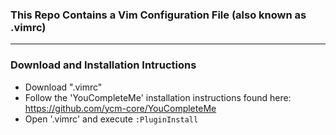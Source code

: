 ### This Repo Contains a Vim Configuration File (also known as .vimrc)
-----------------------------------------
### Download and Installation Intructions

- Download ".vimrc"
- Follow the 'YouCompleteMe' installation instructions found here: https://github.com/ycm-core/YouCompleteMe
- Open '.vimrc' and execute `:PluginInstall`
